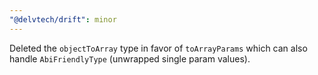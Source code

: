 ```yaml
---
"@delvtech/drift": minor
---
```


Deleted the `objectToArray` type in favor of `toArrayParams` which can also handle `AbiFriendlyType` (unwrapped single param values).
